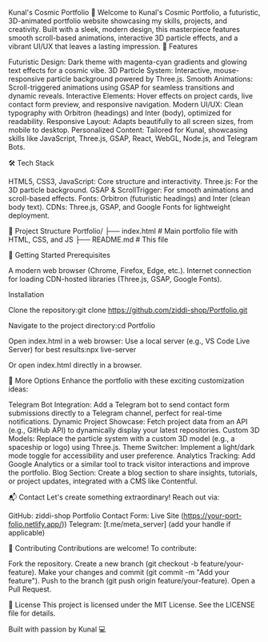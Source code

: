 Kunal's Cosmic Portfolio 🚀
Welcome to Kunal's Cosmic Portfolio, a futuristic, 3D-animated portfolio website showcasing my skills, projects, and creativity. Built with a sleek, modern design, this masterpiece features smooth scroll-based animations, interactive 3D particle effects, and a vibrant UI/UX that leaves a lasting impression.
🌌 Features

Futuristic Design: Dark theme with magenta-cyan gradients and glowing text effects for a cosmic vibe.
3D Particle System: Interactive, mouse-responsive particle background powered by Three.js.
Smooth Animations: Scroll-triggered animations using GSAP for seamless transitions and dynamic reveals.
Interactive Elements: Hover effects on project cards, live contact form preview, and responsive navigation.
Modern UI/UX: Clean typography with Orbitron (headings) and Inter (body), optimized for readability.
Responsive Layout: Adapts beautifully to all screen sizes, from mobile to desktop.
Personalized Content: Tailored for Kunal, showcasing skills like JavaScript, Three.js, GSAP, React, WebGL, Node.js, and Telegram Bots.

🛠️ Tech Stack

HTML5, CSS3, JavaScript: Core structure and interactivity.
Three.js: For the 3D particle background.
GSAP & ScrollTrigger: For smooth animations and scroll-based effects.
Fonts: Orbitron (futuristic headings) and Inter (clean body text).
CDNs: Three.js, GSAP, and Google Fonts for lightweight deployment.

📂 Project Structure
Portfolio/
├── index.html         # Main portfolio file with HTML, CSS, and JS
├── README.md         # This file

🚀 Getting Started
Prerequisites

A modern web browser (Chrome, Firefox, Edge, etc.).
Internet connection for loading CDN-hosted libraries (Three.js, GSAP, Google Fonts).

Installation

Clone the repository:git clone https://github.com/ziddi-shop/Portfolio.git


Navigate to the project directory:cd Portfolio


Open index.html in a web browser:
Use a local server (e.g., VS Code Live Server) for best results:npx live-server


Or open index.html directly in a browser.



🔧 More Options
Enhance the portfolio with these exciting customization ideas:

Telegram Bot Integration: Add a Telegram bot to send contact form submissions directly to a Telegram channel, perfect for real-time notifications.
Dynamic Project Showcase: Fetch project data from an API (e.g., GitHub API) to dynamically display your latest repositories.
Custom 3D Models: Replace the particle system with a custom 3D model (e.g., a spaceship or logo) using Three.js.
Theme Switcher: Implement a light/dark mode toggle for accessibility and user preference.
Analytics Tracking: Add Google Analytics or a similar tool to track visitor interactions and improve the portfolio.
Blog Section: Create a blog section to share insights, tutorials, or project updates, integrated with a CMS like Contentful.

📬 Contact
Let's create something extraordinary! Reach out via:

GitHub: ziddi-shop
Portfolio Contact Form: Live Site (https://your-port-folio.netlify.app/))
Telegram: [t.me/meta_server] (add your handle if applicable)

🌟 Contributing
Contributions are welcome! To contribute:

Fork the repository.
Create a new branch (git checkout -b feature/your-feature).
Make your changes and commit (git commit -m "Add your feature").
Push to the branch (git push origin feature/your-feature).
Open a Pull Request.

📄 License
This project is licensed under the MIT License. See the LICENSE file for details.

Built with passion by Kunal 💻
